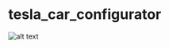 # tesla_car_configurator
 
![alt text]([http://url/"C:\Users\rohit\Downloads\screen.jpg"](https://github.com/bradtraversy/tesla-configurator-vanilla-js/raw/main/images/screen.jpg))
